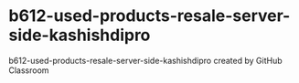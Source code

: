 # b612-used-products-resale-server-side-kashishdipro
b612-used-products-resale-server-side-kashishdipro created by GitHub Classroom
